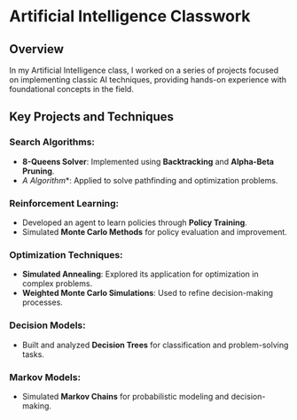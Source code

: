 # Artificial Intelligence Classwork

## Overview

In my Artificial Intelligence class, I worked on a series of projects focused on implementing classic AI techniques, providing hands-on experience with foundational concepts in the field.

## Key Projects and Techniques

### Search Algorithms:
- **8-Queens Solver**: Implemented using **Backtracking** and **Alpha-Beta Pruning**.
- **A* Algorithm**: Applied to solve pathfinding and optimization problems.

### Reinforcement Learning:
- Developed an agent to learn policies through **Policy Training**.
- Simulated **Monte Carlo Methods** for policy evaluation and improvement.

### Optimization Techniques:
- **Simulated Annealing**: Explored its application for optimization in complex problems.
- **Weighted Monte Carlo Simulations**: Used to refine decision-making processes.

### Decision Models:
- Built and analyzed **Decision Trees** for classification and problem-solving tasks.

### Markov Models:
- Simulated **Markov Chains** for probabilistic modeling and decision-making.

